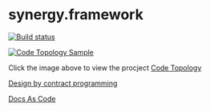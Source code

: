 # synergy.framework

[![Build status](https://ci.appveyor.com/api/projects/status/l8wlmu8i0cjfcgo8?svg=true)](https://ci.appveyor.com/project/MarcinCelej/synergy-framework)

[![Code Topology Sample](https://raw.githubusercontent.com/synergy-software/synergy.framework/master/docs/images/code-topology-sample.png)](http://htmlpreview.github.io/?https://github.com/synergy-software/synergy.framework/blob/master/docs/CodeTopologyReport.html)


Click the image above to view the procject [Code Topology](http://htmlpreview.github.io/?https://github.com/synergy-software/synergy.framework/blob/master/docs/CodeTopologyReport.html)

[Design by contract programming](https://github.com/synergy-software/synergy.framework/wiki/Contracts)

[Docs As Code](Documentation/README.md)
